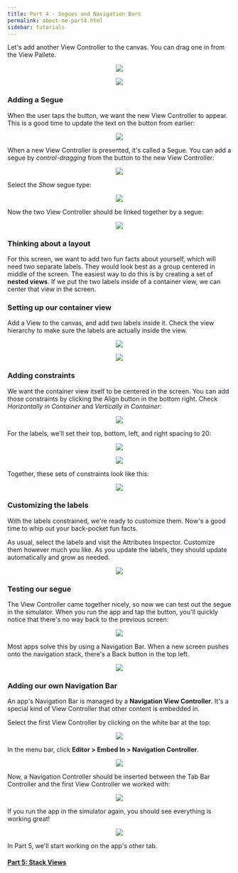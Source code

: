 ```yaml
---
title: Part 4 - Segues and Navigation Bars
permalink: about-me-part4.html
sidebar: tutorials
---
```


Let's add another View Controller to the canvas. You can drag one in from the View Pallete.

<p align="center"> <img src="../images/about-me/new vc.png" align="center" style="max-width:250px"> </p>

<p align="center"> <img src="../images/about-me/adding a vc.png" align="center" style="max-width:400px"> </p>

### Adding a Segue

When the user taps the button, we want the new View Controller to appear. This is a good time to update the text on the button from earlier:

<p align="center"> <img src="../images/about-me/customizing the button.png" align="center" style="max-width:300px"> </p>

When a new View Controller is presented, it's called a Segue. You can add a segue by *control-dragging* from the button to the new View Controller:

<p align="center"> <img src="../images/about-me/adding a segue.png" align="center" style="max-width:550px"> </p>

Select the *Show* segue type:

<p align="center"> <img src="../images/about-me/segue type.png" align="center" style="max-width:200px"> </p>

Now the two View Controller should be linked together by a segue:

<p align="center"> <img src="../images/about-me/segue.png" align="center" style="max-width:250px"> </p>

### Thinking about a layout

For this screen, we want to add two fun facts about yourself, which will need two separate labels. They would look best as a group centered in middle of the screen. The easiest way to do this is by creating a set of **nested views**. If we put the two labels inside of a container view, we can center that view in the screen. 

### Setting up our container view

Add a View to the canvas, and add two labels inside it. Check the view hierarchy to make sure the labels are actually inside the view.

<p align="center"> <img src="../images/about-me/container tree.png" align="center" style="max-width:300px"> </p>

<p align="center"> <img src="../images/about-me/container canvas.png" align="center" style="max-width:300px"> </p>

### Adding constraints

We want the container view itself to be centered in the screen. You can add those constraints by clicking the Align button in the bottom right. Check *Horizontally in Container* and *Vertically in Container*:

<p align="center"> <img src="../images/about-me/container constraints.png" align="center" style="max-width:350px"> </p>

For the labels, we'll set their top, bottom, left, and right spacing to 20:

<p align="center"> <img src="../images/about-me/top label constraints.png" align="center" style="max-width:300px"> </p>

<p align="center"> <img src="../images/about-me/bottom label constraints.png" align="center" style="max-width:300px"> </p>

Together, these sets of constraints look like this:

<p align="center"> <img src="../images/about-me/visualized constraints.png" align="center" style="max-width:400px"> </p>

### Customizing the labels

With the labels constrained, we're ready to customize them. Now's a good time to whip out your back-pocket fun facts.

As usual, select the labels and visit the Attributes Inspector. Customize them however much you like. As you update the labels, they should update automatically and grow as needed.

<p align="center"> <img src="../images/about-me/decorated labels.png" align="center" style="max-width:300px"> </p>

### Testing our segue

The View Controller came together nicely, so now we can test out the segue in the simulator. When you run the app and tap the button, you'll quickly notice that there's no way back to the previous screen:

<p align="center"> <img src="../images/about-me/modal.gif" align="center" style="max-width:300px"> </p>

Most apps solve this by using a Navigation Bar. When a new screen pushes onto the navigation stack, there's a Back button in the top left.

<p align="center"> <img src="../images/about-me/nav bar.gif" align="center" style="max-width:350px"> </p>

### Adding our own Navigation Bar

An app's Navigation Bar is managed by a **Navigation View Controller**. It's a special kind of View Controller that other content is embedded in. 

Select the first View Controller by clicking on the white bar at the top:

<p align="center"> <img src="../images/about-me/selecting a vc.png" align="center" style="max-width:400px"> </p>

In the menu bar, click **Editor > Embed In > Navigation Controller**.

<p align="center"> <img src="../images/about-me/Editor Embed In.png" align="center" style="max-width:400px"> </p>

Now, a Navigation Controller should be inserted between the Tab Bar Controller and the first View Controller we worked with:

<p align="center"> <img src="../images/about-me/navigation controller.png" align="center" style="max-width:550px"> </p>

If you run the app in the simulator again, you should see everything is working great!

<p align="center"> <img src="../images/about-me/with nav bar.gif" align="center" style="max-width:300px"> </p>

In Part 5, we'll start working on the app's other tab. 

#### [Part 5: Stack Views](about-me-part5)